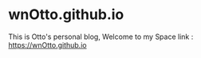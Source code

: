 # wnOtto.github.io
This is Otto's personal blog, Welcome to my Space link : https://wnOtto.github.io